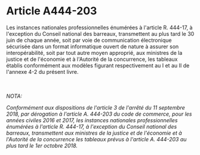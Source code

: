 # Article A444-203

<p>Les instances nationales professionnelles énumérées à l'article R. 444-17, à l'exception du Conseil national des barreaux, transmettent au plus tard le 30 juin de chaque année, soit par voie de communication électronique sécurisée dans un format informatique ouvert de nature à assurer son interopérabilité, soit par tout autre moyen approprié, aux ministres de la justice et de l'économie et à l'Autorité de la concurrence, les tableaux établis conformément aux modèles figurant respectivement au I et au II de l'annexe 4-2 du présent livre.</p><br/><br/><i>NOTA:<p>Conformément aux dispositions de l'article 3 de l'arrêté du 11 septembre 2018, par dérogation à l'article A. 444-203 du code de commerce, pour les années civiles 2016 et 2017, les instances nationales professionnelles énumérées à l'article R. 444-17, à l'exception du Conseil national des barreaux, transmettent aux ministres de la justice et de l'économie et à l'Autorité de la concurrence les tableaux prévus à l'article A. 444-203 au plus tard le 1er octobre 2018.</p></i>